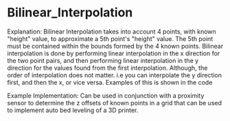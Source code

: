 # Bilinear_Interpolation

Explanation:
Bilinear Interpolation takes into account 4 points, with known "height" value, to approximate a 5th point's "height" value. The 5th point
must be contained within the bounds formed by the 4 known points. Bilinear interpolation is done by performing linear interpolation in the
x direction for the two point pairs, and then performing linear interpolation in the y direction for the values found from the first 
interpolation. Although, the order of interpolation does not matter. i.e you can interpolate the y direction first, and then the x, or vice versa. Examples of this is shown in the code

Example Implementation: 
Can be used in conjunction with a proximity sensor to determine the z offsets of known points in a grid that can be used to implement 
auto bed leveling of a 3D printer.
